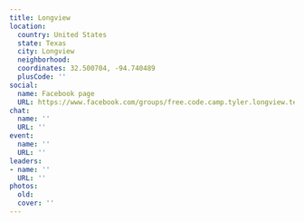 ```yaml
---
title: Longview
location:
  country: United States
  state: Texas
  city: Longview
  neighborhood: 
  coordinates: 32.500704, -94.740489
  plusCode: ''
social:
  name: Facebook page
  URL: https://www.facebook.com/groups/free.code.camp.tyler.longview.texas
chat:
  name: ''
  URL: ''
event:
  name: ''
  URL: ''
leaders:
- name: ''
  URL: ''
photos:
  old: 
  cover: ''
---
```


